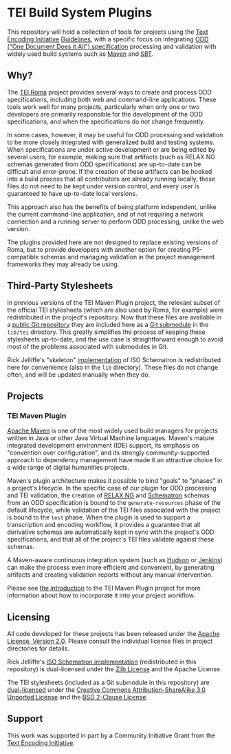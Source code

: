 TEI Build System Plugins
========================

This repository will hold a collection of tools for projects using the
[Text Encoding Initiative](http://www.tei-c.org/index.xml) [Guidelines](http://www.tei-c.org/Guidelines/),
with a specific focus on integrating [ODD ("One Document Does it All") specification](http://www.tei-c.org/Guidelines/Customization/odds.xml)
processing and validation with widely used build systems such as [Maven](http://maven.apache.org/) and [SBT](http://www.scala-sbt.org/).

Why?
----

The [TEI Roma](http://www.tei-c.org/Roma/) project provides several ways to create and process ODD specifications,
including both web and command-line applications.
These tools work well for many projects, particularly when only one or two developers are primarily responsible
for the development of the ODD specifications, and when the specifications do not change frequently.

In some cases, however, it may be useful for ODD processing and validation to be more closely integrated
with generalized build and testing systems.
When specifications are under active development or are being edited by several
users, for example, making sure that artifacts (such as RELAX NG schemas generated from ODD specifications) are up-to-date can be difficult
and error-prone.
If the creation of these artifacts can be hooked into a build process that all contributors are already running locally,
these files do not need to be kept under version control, and every user is guaranteed to
have up-to-date local versions.

This approach also has the benefits of being platform independent,
unlike the current command-line application,
and of not requiring a network connection and a running server to perform ODD processing, unlike the web version.

The plugins provided here are not designed to replace existing versions of Roma,
but to provide developers with another option for creating P5-compatible schemas
and managing validation in the project management frameworks they may already be using.

Third-Party Stylesheets
-----------------------

In previous versions of the TEI Maven Plugin project,
the relevant subset of the official TEI stylesheets (which are also used by Roma, for example)
were redistributed in the project's repository.
Now that these files are available in a [public Git repository](https://github.com/TEIC/Stylesheets)
they are included here as a [Git submodule](http://git-scm.com/book/en/Git-Tools-Submodules) in the `lib/tei` directory.
This greatly simplifies the process of keeping these stylesheets up-to-date,
and the use case is straightforward enough to avoid most of the problems associated with submodules in Git.

Rick Jelliffe's "skeleton" [implementation](/home/travis/tmp/build/schematron2) of ISO Schematron is
redistributed here for convenience (also in the `lib` directory). These files do not change often,
and will be updated manually when they do.

Projects
--------

### TEI Maven Plugin

[Apache Maven](http://maven.apache.org/) is one of the most widely used build managers
for projects written in Java or other Java Virtual Machine languages.
Maven's mature integrated development environment (IDE) support,
its emphasis on "convention over configuration", and its strongly community-supported
approach to dependency management have made it an attractive choice for a wide range of
digital humanities projects.

Maven's plugin architecture makes it possible to bind "goals" to "phases" in a project's lifecycle.
In the specific case of our plugin for ODD processing and TEI validation,
the creation of [RELAX NG](http://relaxng.org/) and [Schematron](http://www.schematron.com/) schemas
from an ODD specification is bound to the `generate-resources` phase of the default lifecycle,
while validation of the TEI files associated with the project is bound to the `test` phase.
When the plugin is used to support a transcription and encoding workflow,
it provides a guarantee that all derivative schemas are automatically kept in sync with the project's ODD specifications,
and that all of the project's TEI files validate against these schemas.

A Maven-aware continuous integration system (such as [Hudson](http://hudson-ci.org/) or [Jenkins](http://jenkins-ci.org/))
can make the process even more efficient and convenient,
by generating artifacts and creating validation reports without any manual intervention.

Please see [the introduction](https://github.com/umd-mith/tei-build/tree/master/mvn) to the TEI Maven Plugin
project for more information about how to incorporate it into your project workflow.

Licensing
---------

All code developed for these projects has been released under the
[Apache License, Version 2.0](http://www.apache.org/licenses/LICENSE-2.0.html).
Please consult the individual license files in project directories for details.

Rick Jelliffe's [ISO Schematron implementation](http://www.schematron.com/implementation.html) (redistributed in this repository) is dual-licensed under the
[Zlib License](http://opensource.org/licenses/zlib-license.php) and the
Apache License.

The TEI stylesheets (included as a Git submodule in this repository) are
[dual-licensed](https://github.com/TEIC/Stylesheets/blob/master/LICENCE) under
the [Creative Commons Attribution-ShareAlike 3.0 Unported License](http://creativecommons.org/licenses/by-sa/3.0/)
and the [BSD 2-Clause License](http://opensource.org/licenses/BSD-2-Clause).

Support
-------

This work was supported in part by a Community Initiative Grant from the [Text Encoding Initiative](http://www.tei-c.org/index.xml).

